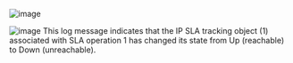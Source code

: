 ![image](https://github.com/user-attachments/assets/ba3a3c99-e5f9-407f-ad5c-626d323866e1)


![image](https://github.com/user-attachments/assets/9a1bd5d0-e221-4b89-88c9-03b770907dc8)
This log message indicates that the IP SLA tracking object (1) associated with SLA operation 1 has changed its state from Up (reachable) to Down (unreachable).
